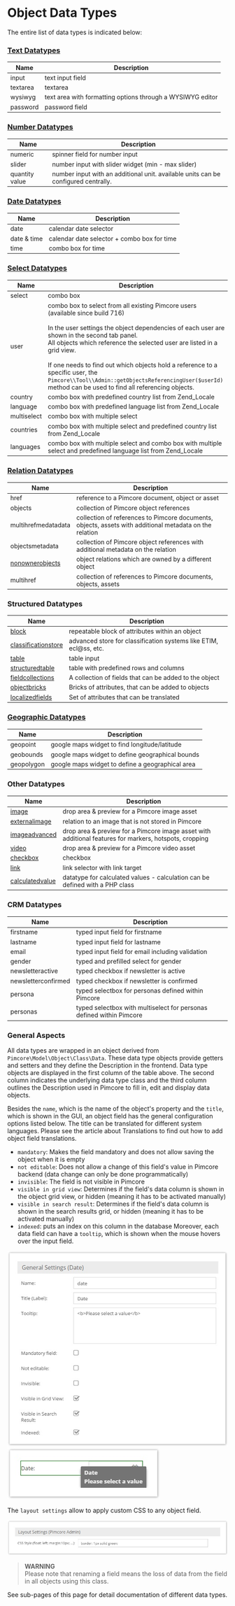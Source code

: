 # Object Data Types


The entire list of data types is indicated below:

### [Text Datatypes](./01_Text_Types.md)

| Name                     | Description                                                                                                                                                                                                                                                                                                                                                                                                                                                                    |
|--------------------------|---------------------------------------------------------------------------------------------------------------------------------------------------------------------------------------------------------------------------------------------------------------------------------------------------------------------------------------------------------------------------------------------------------------------------------------------------------------------------------|
| input                    | text input field                                                                                                                                                                                                                                                                                                                                                                                                                                                                |
| textarea                 | textarea                                                                                                                                                                                                                                                                                                                                                                                                                                                                        |
| wysiwyg                  | text area with formatting options through a WYSIWYG editor                                                                                                                                                                                                                                                                                                                                                                                                                      |
| password                 | password field                                                                                                                                                                                                                                                                                                                                                                                                                                                                  |


### [Number Datatypes](./03_Number_Types.md)

| Name                     | Description                                                                                                                                                                                                                                                                                                                                                                                                                                                                    |
|--------------------------|---------------------------------------------------------------------------------------------------------------------------------------------------------------------------------------------------------------------------------------------------------------------------------------------------------------------------------------------------------------------------------------------------------------------------------------------------------------------------------|
| numeric                  | spinner field for number input                                                                                                                                                                                                                                                                                                                                                                                                                                                  |
| slider                   | number input with slider widget (min - max slider)                                                                                                                                                                                                                                                                                                                                                                                                                              |
| quantity value           | number input with an additional unit. available units can be configured centrally.  |


### [Date Datatypes](./05_Date_Types.md)

| Name                     | Description                                                                                                                                                                                                                                                                                                                                                                                                                                                                    |
|--------------------------|---------------------------------------------------------------------------------------------------------------------------------------------------------------------------------------------------------------------------------------------------------------------------------------------------------------------------------------------------------------------------------------------------------------------------------------------------------------------------------|
| date                     | calendar date selector                                                                                                                                                                                                                                                                                                                                                                                                                                                          |
| date & time              | calendar date selector + combo box for time                                                                                                                                                                                                                                                                                                                                                                                                                                     |
| time                     | combo box for time                                                                                                                                                                                                                                                                                                                                                                                                                                     |


### [Select Datatypes](./07_Select_Types.md)

| Name                     | Description                                                                                                                                                                                                                                                                                                                                                                                                                                                                    |
|--------------------------|---------------------------------------------------------------------------------------------------------------------------------------------------------------------------------------------------------------------------------------------------------------------------------------------------------------------------------------------------------------------------------------------------------------------------------------------------------------------------------|
| select                   | combo box                                                                                                                                                                                                                                                                                                                                                                                                                                                                       |
| user                     | combo box to select from all existing Pimcore users (available since build 716) </br></br>In the user settings the object dependencies of each user are shown in the second tab panel.</br>All objects which reference the selected user are listed in a grid view.</br></br>If one needs to find out which objects hold a reference to a specific user, the `Pimcore\\Tool\\Admin::getObjectsReferencingUser($userId)` method can be used to find all referencing objects. |
| country                  | combo box with predefined country list from Zend_Locale                                                                                                                                                                                                                                                                                                                                                                                                                         |
| language                 | combo box with predefined language list from Zend_Locale                                                                                                                                                                                                                                                                                                                                                                                                                        |
| multiselect              | combo box with multiple select                                                                                                                                                                                                                                                                                                                                                                                                                                                  |
| countries                | combo box with multiple select and predefined country list from Zend_Locale                                                                                                                                                                                                                                                                                                                                                                                                                         |
| languages                | combo box with multiple select and combo box with multiple select and predefined language list from Zend_Locale                                                                                                                                                                                                                                                                                                                                                                 |


### [Relation Datatypes](./09_Relation_Types.md)

| Name                     | Description                                                                                                                                                                                                                                                                                                                                                                                                                                                                    |
|--------------------------|---------------------------------------------------------------------------------------------------------------------------------------------------------------------------------------------------------------------------------------------------------------------------------------------------------------------------------------------------------------------------------------------------------------------------------------------------------------------------------|
| href                     | reference to a Pimcore document, object or asset                                                                                                                                                                                                                                                                                                                                                                                                                                |
| objects                  | collection of Pimcore object references                                                                                                                                                                                                                                                                                                                                                                                                                                         |
| multihrefmedatadata      | collection of references to Pimcore documents, objects, assets with additional metadata on the relation                                                                                                                                                                                                                                                                                                                                                                                                                 |
| objectsmetadata          | collection of Pimcore object references with additional metadata on the relation                                                                                                                                                                                                                                                                                                                                                                                                                                        |
| [nonownerobjects](./37_Non_Owner_Objects_Type.md)          | object relations which are owned by a different object                                                                                                                                                                                                                                                                                                                                                                                                                          |
| multihref                | collection of references to Pimcore documents, objects, assets                                                                                                                                                                                                                                                                                                                                                                                                                  |


### Structured Datatypes

| Name                     | Description                                                                                                                                                                                                                                                                                                                                                                                                                                                                    |
|--------------------------|---------------------------------------------------------------------------------------------------------------------------------------------------------------------------------------------------------------------------------------------------------------------------------------------------------------------------------------------------------------------------------------------------------------------------------------------------------------------------------|
| [block](./11_Blocks.md)  | repeatable block of attributes within an object                                                                                                                                                                                                                                                                                                                                                                                                                                                                        |
| [classificationstore](./13_Classification_Store.md)      | advanced store for classification systems like ETIM, ecl@ss, etc. |
| [table](./15_Table.md)   | table input                                                                                                                                                                                                                                                                                                                                                                                                                                                                     |
| [structuredtable](./17_Structured_Table.md)          | table with predefined rows and columns  |
| [fieldcollections](./19_Fieldcollections.md)         | A collection of fields that can be added to the object                                                                                                                                                                                                                                                                                                                                                                                                                                                         |
| [objectbricks](./21_Object_Bricks.md)             | Bricks of attributes, that can be added to objects | 
| [localizedfields](./23_Localized_Fields.md)          | Set of attributes that can be translated |

### [Geographic Datatypes](./27_Geographic_Types.md)

| Name                     | Description                                                                                                                                                                                                                                                                                                                                                                                                                                                                    |
|--------------------------|---------------------------------------------------------------------------------------------------------------------------------------------------------------------------------------------------------------------------------------------------------------------------------------------------------------------------------------------------------------------------------------------------------------------------------------------------------------------------------|
| geopoint                 | google maps widget to find longitude/latitude                                                                                                                                                                                                                                                                                                                                                                                                                                   |
| geobounds                | google maps widget to define geographical bounds                                                                                                                                                                                                                                                                                                                                                                                                                                |
| geopolygon               | google maps widget to define a geographical area                                                                                                                                                                                                                                                                                                                                                                                                                                |


### Other Datatypes

| Name                     | Description                                                                                                                                                                                                                                                                                                                                                                                                                                                                    |
|--------------------------|---------------------------------------------------------------------------------------------------------------------------------------------------------------------------------------------------------------------------------------------------------------------------------------------------------------------------------------------------------------------------------------------------------------------------------------------------------------------------------|
| [image](./29_Image_Types.md)                    | drop area & preview for a Pimcore image asset                                                                                                                                                                                                                                                                                                                                                                                                                                         |
| [externalimage](./29_Image_Types.md#external-image-extjs6-only)            | relation to an image that is not stored in Pimcore |
| [imageadvanced](./29_Image_Types.md#image-advanced-supporting-hotspotsmarkerscropping)            | drop area & preview for a Pimcore image asset with additional features for markers, hotspots, cropping |
| [video](./31_Video_Type.md)                    | drop area & preview for a Pimcore video asset                                                                                                                                                                                                                                                                                                                                                                                                                                                                          |
| [checkbox](./35_Others.md#checkbox)                  | checkbox                                                                                                                                                                                                                                                                                                                                                                                                                                                                        |
| [link](./35_Others.md#link)                     | link selector with link target                                                                                                                                                                                                                                                                                                                                                                                                                                                  |
| [calculatedvalue](./33_Calculated_Value_Type.md)          | datatype for calculated values - calculation can be defined with a PHP class  |


### CRM Datatypes

| Name                     | Description                                                                                                                                                                                                                                                                                                                                                                                                                                                                    |
|--------------------------|---------------------------------------------------------------------------------------------------------------------------------------------------------------------------------------------------------------------------------------------------------------------------------------------------------------------------------------------------------------------------------------------------------------------------------------------------------------------------------|
| firstname                | typed input field for firstname |
| lastname                 | typed input field for lastname |
| email                    | typed input field for email including validation |
| gender                   | typed and prefilled select for gender |
| newsletteractive         | typed checkbox if newsletter is active |
| newsletterconfirmed      | typed checkbox if newsletter is confirmed |
| persona                  | typed selectbox for personas defined within Pimcore |
| personas                 | typed selectbox with multiselect for personas defined within Pimcore |



### General Aspects

All data types are wrapped in an object derived from `Pimcore\Model\Object\Class\Data`. 
These data type objects provide getters and setters and they define the Description in the frontend. 
Data type objects are displayed in the first column of the table above. 
The second column indicates the underlying data type class and the third column outlines the Description used in Pimcore 
to fill in, edit and display data objects.


Besides the `name`, which is the name of the object's property and the `title`, which is shown in the GUI, an 
object field has the general configuration options listed below. The title can be translated for different system 
languages. Please see the article about Translations to find out how to add object field translations.

* `mandatory`: Makes the field mandatory and does not allow saving the object when it is empty
* `not editable`: Does not allow a change of this field's value in Pimcore backend (data change can only be done 
  programmatically)
* `invisible`: The field is not visible in Pimcore
* `visible in grid view`: Determines if the field's data column is shown in the object grid view, or hidden 
  (meaning it has to be activated manually)
* `visible in search result`: Determines if the field's data column is shown in the search results grid, or hidden 
  (meaning it has to be activated manually)
* `indexed`: puts an index on this column in the database
Moreover, each data field can have a `tooltip`, which is shown when the mouse hovers over the input field.

![Data Field Settings](../../../img/classes-datatypes1.jpg)
![Data Field Settings](../../../img/classes-datatypes2.jpg)


The `layout settings` allow to apply custom CSS to any object field.


![Data Field Settings](../../../img/classes-datatypes3.jpg)


> **WARNING**  
> Please note that renaming a field means the loss of data from the field in all objects using this class.

See sub-pages of this page for detail documentation of different data types. 